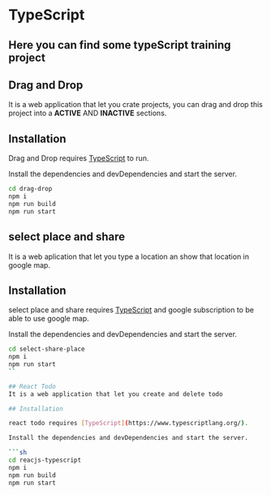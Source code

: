 # TypeScript

## Here you can find some typeScript training project

## Drag and Drop

It is a web application that let you crate projects, you can drag and drop this project into a **ACTIVE** AND **INACTIVE** sections.

## Installation

Drag and Drop requires [TypeScript](https://www.typescriptlang.org/)  to run.

Install the dependencies and devDependencies and start the server.

```sh
cd drag-drop
npm i
npm run build
npm run start
```

## select place and share

It is a web aplication that let you type a location an show that location in google map.

## Installation

select place and share requires [TypeScript](https://www.typescriptlang.org/) and google subscription to be able to use google map.

Install the dependencies and devDependencies and start the server.

```sh
cd select-share-place
npm i
npm run start
``

## React Todo
It is a web application that let you create and delete todo

## Installation

react todo requires [TypeScript](https://www.typescriptlang.org/).

Install the dependencies and devDependencies and start the server.

```sh
cd reacjs-typescript
npm i
npm run build
npm run start
```
